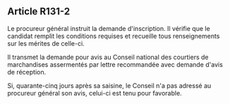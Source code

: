Article R131-2
----
Le procureur général instruit la demande d'inscription. Il vérifie que le
candidat remplit les conditions requises et recueille tous renseignements sur
les mérites de celle-ci.

Il transmet la demande pour avis au Conseil national des courtiers de
marchandises assermentés par lettre recommandée avec demande d'avis de
réception.

Si, quarante-cinq jours après sa saisine, le Conseil n'a pas adressé au
procureur général son avis, celui-ci est tenu pour favorable.
